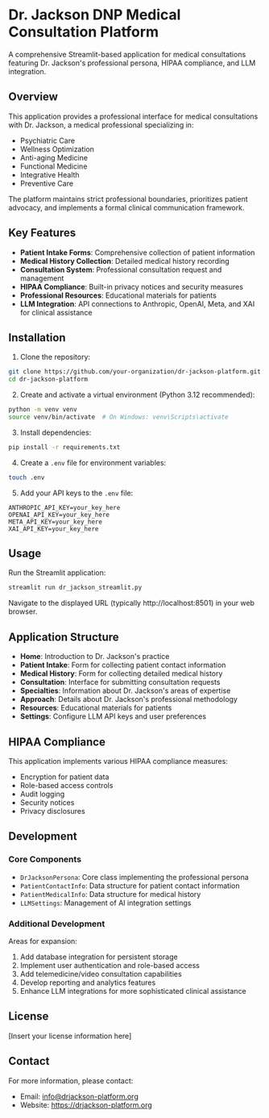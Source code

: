 # Dr. Jackson DNP Medical Consultation Platform

A comprehensive Streamlit-based application for medical consultations featuring Dr. Jackson's professional persona, HIPAA compliance, and LLM integration.

## Overview

This application provides a professional interface for medical consultations with Dr. Jackson, a medical professional specializing in:

- Psychiatric Care
- Wellness Optimization
- Anti-aging Medicine
- Functional Medicine
- Integrative Health
- Preventive Care

The platform maintains strict professional boundaries, prioritizes patient advocacy, and implements a formal clinical communication framework.

## Key Features

- **Patient Intake Forms**: Comprehensive collection of patient information
- **Medical History Collection**: Detailed medical history recording
- **Consultation System**: Professional consultation request and management
- **HIPAA Compliance**: Built-in privacy notices and security measures
- **Professional Resources**: Educational materials for patients
- **LLM Integration**: API connections to Anthropic, OpenAI, Meta, and XAI for clinical assistance

## Installation

1. Clone the repository:
```bash
git clone https://github.com/your-organization/dr-jackson-platform.git
cd dr-jackson-platform
```

2. Create and activate a virtual environment (Python 3.12 recommended):
```bash
python -m venv venv
source venv/bin/activate  # On Windows: venv\Scripts\activate
```

3. Install dependencies:
```bash
pip install -r requirements.txt
```

4. Create a `.env` file for environment variables:
```bash
touch .env
```

5. Add your API keys to the `.env` file:
```
ANTHROPIC_API_KEY=your_key_here
OPENAI_API_KEY=your_key_here
META_API_KEY=your_key_here
XAI_API_KEY=your_key_here
```

## Usage

Run the Streamlit application:

```bash
streamlit run dr_jackson_streamlit.py
```

Navigate to the displayed URL (typically http://localhost:8501) in your web browser.

## Application Structure

- **Home**: Introduction to Dr. Jackson's practice
- **Patient Intake**: Form for collecting patient contact information
- **Medical History**: Form for collecting detailed medical history
- **Consultation**: Interface for submitting consultation requests
- **Specialties**: Information about Dr. Jackson's areas of expertise
- **Approach**: Details about Dr. Jackson's professional methodology
- **Resources**: Educational materials for patients
- **Settings**: Configure LLM API keys and user preferences

## HIPAA Compliance

This application implements various HIPAA compliance measures:

- Encryption for patient data
- Role-based access controls
- Audit logging
- Security notices
- Privacy disclosures

## Development

### Core Components

- `DrJacksonPersona`: Core class implementing the professional persona
- `PatientContactInfo`: Data structure for patient contact information
- `PatientMedicalInfo`: Data structure for medical history
- `LLMSettings`: Management of AI integration settings

### Additional Development

Areas for expansion:

1. Add database integration for persistent storage
2. Implement user authentication and role-based access
3. Add telemedicine/video consultation capabilities
4. Develop reporting and analytics features
5. Enhance LLM integrations for more sophisticated clinical assistance

## License

[Insert your license information here]

## Contact

For more information, please contact:

- Email: info@drjackson-platform.org
- Website: https://drjackson-platform.org
